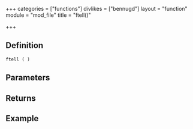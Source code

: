 +++
categories = ["functions"]
divlikes = ["bennugd"]
layout = "function"
module = "mod_file"
title = "ftell()"

+++

## Definition

    ftell ( )

## Parameters

## Returns

## Example
